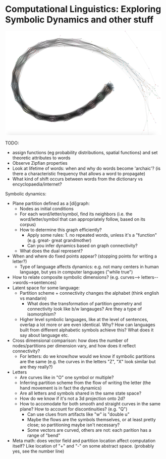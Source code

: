 # Computational Linguistics: Exploring Symbolic Dynamics and other stuff

![alt text](./vis1.png)

TODO:
- assign functions (eg probability distributions, spatial functions) and set theoretic attributes to words
- Observe Zipfian properties
- Look at lifetime of words: when and why do words become 'archaic'? (is there a characteristic frequency that allows a word to propagate)
- What kind of shift occurs between words from the dictionary vs encyclopaedia/internet?

Symbolic dynamics:
- Plane partition defined as a [di]graph:
    - Nodes as initial conditions
     - For each word/letter/symbol, find its neighbors (i.e. the word/letter/symbol that can appropriately follow, based on its corpus)
     - How to determine this graph efficiently?
        - Apply some rules: 1. no repeated words, unless it's a "function" (e.g. great- great grandmother)
        - Can you infer dynamics based on graph connectivity?
    - What does the dual represent?
- When and where do fixed points appear? (stopping points for writing a letter?)
    - Type of language affects dynamics: e.g. not many centers in human language, but yes in computer languages ("while true")
- How to relate composite symbolic dimensions? (e.g. curves--> letters-->words-->sentences)
- Latent space for some language:
    - Partition scheme + connectivity changes the alphabet (think english vs mandarin)
        - What does the transformation of partition geometry and connectivity look like b/w langauges?  Are they a type of isomorphism?
    - Higher level symbolic languages, like at the level of sentences, overlap a lot more or are even identical.  Why?  How can languages built from different alphabetic symbols achieve this?  What does it say about language etc.
- Cross dimensional comparison: how does the number of nodes/partitions per dimension vary, and how does it reflect connectivity?
    - For letters: do we know/how would we know if symbolic partitions are the same (e.g. the curves in the letters "Z", "X" look similar but are they really?)
- Letters
    - Are curves like in "O" one symbol or multiple?
    - Inferring partition scheme from the flow of writing the letter (the hand movement is in fact the dynamics)
    - Are all letters and symbols shared in the same state space?
    - How do we know if it's not a 3d projection onto 2d?
    - How to accomodate for both smooth and straight curves in the same plane?  How to account for discontinuities? (e.g. "Q")
        - Can use clues from artifacts like "w" is "double u"
        - Maybe the flows are the symbols themselves, or at least pretty close; so partitioning maybe isn't necessary?
        - Some vectors are curved, others are not: each parition has a range of "bend"
- Meta math: does vector field and partition location affect computation itself?  Like location of "+" and "-" on some abstract space.  (probably yes, see the number line)
